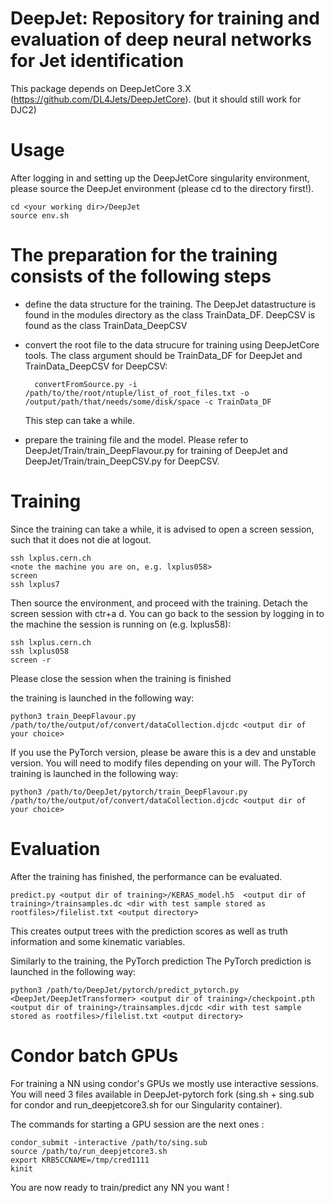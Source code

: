 DeepJet: Repository for training and evaluation of deep neural networks for Jet identification
===============================================================================

This package depends on DeepJetCore 3.X (https://github.com/DL4Jets/DeepJetCore). (but it should still work for DJC2)

Usage
==============

After logging in and setting up the DeepJetCore singularity environment, please source the DeepJet environment (please cd to the directory first!). 
```
cd <your working dir>/DeepJet
source env.sh
```


The preparation for the training consists of the following steps
====

- define the data structure for the training. The DeepJet datastructure is found in the modules directory as the class TrainData_DF. DeepCSV is found as the class TrainData_DeepCSV

- convert the root file to the data strucure for training using DeepJetCore tools. The class argument should be TrainData_DF for DeepJet and TrainData_DeepCSV for DeepCSV:
  ```
    convertFromSource.py -i /path/to/the/root/ntuple/list_of_root_files.txt -o /output/path/that/needs/some/disk/space -c TrainData_DF
  ```

  This step can take a while.


- prepare the training file and the model. Please refer to DeepJet/Train/train_DeepFlavour.py for training of DeepJet and DeepJet/Train/train_DeepCSV.py for DeepCSV.

Training
====

Since the training can take a while, it is advised to open a screen session, such that it does not die at logout.
```
ssh lxplus.cern.ch
<note the machine you are on, e.g. lxplus058>
screen
ssh lxplus7
```
Then source the environment, and proceed with the training. Detach the screen session with ctr+a d.
You can go back to the session by logging in to the machine the session is running on (e.g. lxplus58):

```
ssh lxplus.cern.ch
ssh lxplus058
screen -r
```

Please close the session when the training is finished

the training is launched in the following way:
```
python3 train_DeepFlavour.py /path/to/the/output/of/convert/dataCollection.djcdc <output dir of your choice>
```

If you use the PyTorch version, please be aware this is a dev and unstable version. You will need to modify files depending on your will.
The PyTorch training is launched in the following way:

```
python3 /path/to/DeepJet/pytorch/train_DeepFlavour.py /path/to/the/output/of/convert/dataCollection.djcdc <output dir of your choice>
```

Evaluation
====

After the training has finished, the performance can be evaluated.

```
predict.py <output dir of training>/KERAS_model.h5  <output dir of training>/trainsamples.dc <dir with test sample stored as rootfiles>/filelist.txt <output directory>
```

This creates output trees with the prediction scores as well as truth information and some kinematic variables.

Similarly to the training, the PyTorch prediction
The PyTorch prediction is launched in the following way:

```
python3 /path/to/DeepJet/pytorch/predict_pytorch.py <DeepJet/DeepJetTransformer> <output dir of training>/checkpoint.pth  <output dir of training>/trainsamples.djcdc <dir with test sample stored as rootfiles>/filelist.txt <output directory>
```

Condor batch GPUs
====

For training a NN using condor's GPUs we mostly use interactive sessions. You will need 3 files available in DeepJet-pytorch fork (sing.sh + sing.sub for condor and run_deepjetcore3.sh for our Singularity container).

The commands for starting a GPU session are the next ones :
```
condor_submit -interactive /path/to/sing.sub
source /path/to/run_deepjetcore3.sh
export KRB5CCNAME=/tmp/cred1111
kinit
```

You are now ready to train/predict any NN you want !
